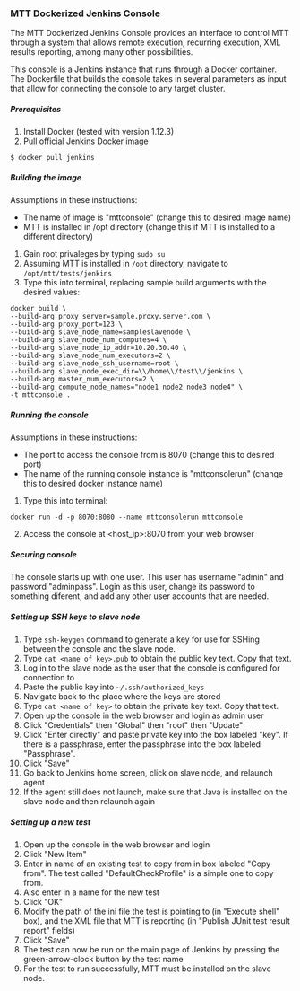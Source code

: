 ### MTT Dockerized Jenkins Console

The MTT Dockerized Jenkins Console provides an interface to control MTT through a system that allows remote execution, recurring execution, XML results reporting, among many other possibilities.

This console is a Jenkins instance that runs through a Docker container. The Dockerfile that builds the console takes in several parameters as input that allow for connecting the console to any target cluster.

##### Prerequisites

1. Install Docker (tested with version 1.12.3)
2. Pull official Jenkins Docker image
```
$ docker pull jenkins
``` 

##### Building the image

Assumptions in these instructions:
* The name of image is "mttconsole" (change this to desired image name)
* MTT is installed in /opt directory (change this if MTT is installed to a different directory)

1. Gain root privaleges by typing `sudo su`
2. Assuming MTT is installed in `/opt` directory, navigate to `/opt/mtt/tests/jenkins`
3. Type this into terminal, replacing sample build arguments with the desired values:
```
docker build \
--build-arg proxy_server=sample.proxy.server.com \
--build-arg proxy_port=123 \
--build-arg slave_node_name=sampleslavenode \
--build-arg slave_node_num_computes=4 \
--build-arg slave_node_ip_addr=10.20.30.40 \
--build-arg slave_node_num_executors=2 \
--build-arg slave_node_ssh_username=root \
--build-arg slave_node_exec_dir=\\/home\\/test\\/jenkins \
--build-arg master_num_executors=2 \
--build-arg compute_node_names="node1 node2 node3 node4" \
-t mttconsole .
```

##### Running the console

Assumptions in these instructions:
* The port to access the console from is 8070 (change this to desired port)
* The name of the running console instance is "mttconsolerun" (change this to desired docker instance name)

1. Type this into terminal:
```
docker run -d -p 8070:8080 --name mttconsolerun mttconsole
```
2. Access the console at <host_ip>:8070 from your web browser

##### Securing console

The console starts up with one user. This user has username "admin" and password "adminpass". Login as this user, change its password to something diferent, and add any other user accounts that are needed.

##### Setting up SSH keys to slave node

1. Type `ssh-keygen` command to generate a key for use for SSHing between the console and the slave node.
2. Type `cat <name of key>.pub` to obtain the public key text. Copy that text.
3. Log in to the slave node as the user that the console is configured for connection to
4. Paste the public key into `~/.ssh/authorized_keys`
5. Navigate back to the place where the keys are stored
6. Type `cat <name of key>` to obtain the private key text. Copy that text.
7. Open up the console in the web browser and login as admin user
8. Click "Credentials" then "Global" then "root" then "Update"
9. Click "Enter directly" and paste private key into the box labeled "key". If there is a passphrase, enter the passphrase into the box labeled "Passphrase".
10. Click "Save"
11. Go back to Jenkins home screen, click on slave node, and relaunch agent
12. If the agent still does not launch, make sure that Java is installed on the slave node and then relaunch again

##### Setting up a new test

1. Open up the console in the web browser and login
2. Click "New Item"
3. Enter in name of an existing test to copy from in box labeled "Copy from". The test called "DefaultCheckProfile" is a simple one to copy from.
4. Also enter in a name for the new test
5. Click "OK"
6. Modify the path of the ini file the test is pointing to (in "Execute shell" box), and the XML file that MTT is reporting (in "Publish JUnit test result report" fields)
7. Click "Save"
8. The test can now be run on the main page of Jenkins by pressing the green-arrow-clock button by the test name
9. For the test to run successfully, MTT must be installed on the slave node.
